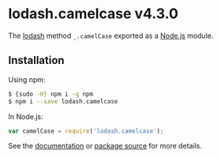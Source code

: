 # lodash.camelcase v4.3.0

The [lodash](https://lodash.com/) method `_.camelCase` exported as a [Node.js](https://nodejs.org/)
module.

## Installation

Using npm:

```bash
$ {sudo -H} npm i -g npm
$ npm i --save lodash.camelcase
```

In Node.js:

```js
var camelCase = require('lodash.camelcase');
```

See the [documentation](https://lodash.com/docs#camelCase)
or [package source](https://github.com/lodash/lodash/blob/4.3.0-npm-packages/lodash.camelcase) for
more details.
